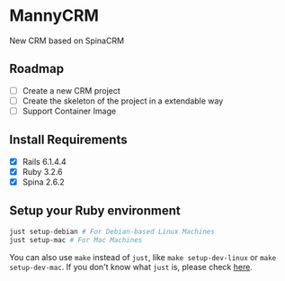 # MannyCRM
New CRM based on SpinaCRM

## Roadmap

- [ ] Create a new CRM project
- [ ] Create the skeleton of the project in a extendable way
- [ ] Support Container Image

## Install Requirements

- [X] Rails 6.1.4.4
- [X] Ruby 3.2.6
- [X] Spina 2.6.2

## Setup your Ruby environment
```bash
just setup-debian # For Debian-based Linux Machines
just setup-mac # For Mac Machines
```
You can also use `make` instead of `just`, like `make setup-dev-linux` or `make setup-dev-mac`.
If you don't know what `just` is, please check [here](https://just.systems/).
